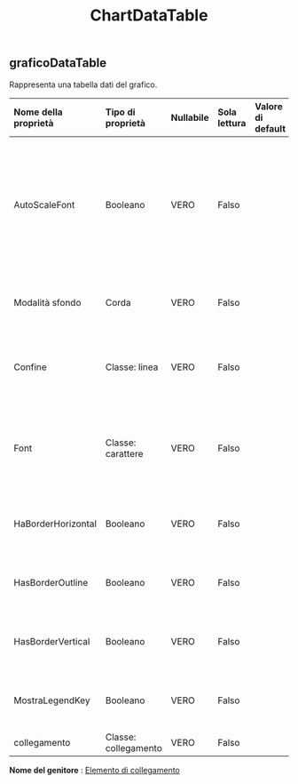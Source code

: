 ﻿---
title: ChartDataTable
second_title: Aspose.Cells Cloud Documen
type: docs
url: /it/specification/model/chartdatatable/
description: "Aspose.Cells Specifica del modello cloud: ChartDataTable. Gestisci facilmente Excel e altri fogli di calcolo con funzionalità come apertura, generazione, modifica, divisione, unione, confronto e conversione"
kwords: Excel, Office, Foglio di calcolo, Cloud REST API, ChartDataTable
weight: 50
---
## **graficoDataTable**

 Rappresenta una tabella dati del grafico.

| Nome della proprietà| Tipo di proprietà| Nullabile| Sola lettura| Valore di default| Descrizione|
|:- |:- |:- |:- |:- |:- |
| AutoScaleFont| Booleano| VERO| Falso||Vero se il testo nell'oggetto cambia la dimensione del carattere quando cambia la dimensione dell'oggetto. Il valore predefinito è Vero.|
| Modalità sfondo| Corda| VERO| Falso|| Ottiene e imposta la modalità di visualizzazione dello sfondo|
| Confine| Classe: linea| VERO| Falso|| Restituisce un oggetto Border che rappresenta il bordo dell'oggetto|
| Font| Classe: carattere| VERO| Falso|| Ottiene un oggetto che rappresenta l'impostazione del carattere della tabella dati del grafico specificata.|
| HaBorderHorizontal| Booleano| VERO| Falso|| Vero se la tabella dati del grafico ha bordi di cella orizzontali|
| HasBorderOutline| Booleano| VERO| Falso|| Vero se la tabella dati del grafico presenta bordi delineati|
| HasBorderVertical| Booleano| VERO| Falso|| Vero se la tabella dati del grafico ha bordi di cella verticali|
| MostraLegendKey| Booleano| VERO| Falso|| Vero se la chiave della legenda dell'etichetta dati è visibile.|
| collegamento| Classe: collegamento| VERO| Falso|||

**Nome del genitore** : [Elemento di collegamento](/specification/model/linkelement)

